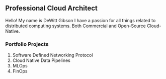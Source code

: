 ## Professional Cloud Architect

Hello! My name is DeWitt Gibson 
I have a passion for all things related to distributed computing systems. Both Commercial and Open-Source Cloud-Native. 

### Portfolio Projects

1. Software Defined Networking Protocol
2. Cloud Native Data Pipelines
3. MLOps
4. FinOps
